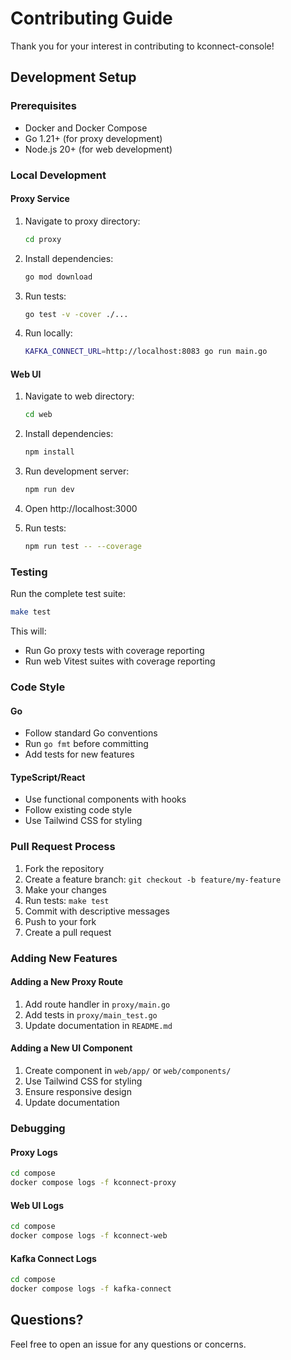 # Contributing Guide

Thank you for your interest in contributing to kconnect-console!

## Development Setup

### Prerequisites

- Docker and Docker Compose
- Go 1.21+ (for proxy development)
- Node.js 20+ (for web development)

### Local Development

#### Proxy Service

1. Navigate to proxy directory:
   ```bash
   cd proxy
   ```

2. Install dependencies:
   ```bash
   go mod download
   ```

3. Run tests:
   ```bash
   go test -v -cover ./...
   ```

4. Run locally:
   ```bash
   KAFKA_CONNECT_URL=http://localhost:8083 go run main.go
   ```

#### Web UI

1. Navigate to web directory:
   ```bash
   cd web
   ```

2. Install dependencies:
   ```bash
   npm install
   ```

3. Run development server:
   ```bash
   npm run dev
   ```

4. Open http://localhost:3000

5. Run tests:
   ```bash
   npm run test -- --coverage
   ```

### Testing

Run the complete test suite:
```bash
make test
```

This will:
- Run Go proxy tests with coverage reporting
- Run web Vitest suites with coverage reporting

### Code Style

#### Go
- Follow standard Go conventions
- Run `go fmt` before committing
- Add tests for new features

#### TypeScript/React
- Use functional components with hooks
- Follow existing code style
- Use Tailwind CSS for styling

### Pull Request Process

1. Fork the repository
2. Create a feature branch: `git checkout -b feature/my-feature`
3. Make your changes
4. Run tests: `make test`
5. Commit with descriptive messages
6. Push to your fork
7. Create a pull request

### Adding New Features

#### Adding a New Proxy Route

1. Add route handler in `proxy/main.go`
2. Add tests in `proxy/main_test.go`
3. Update documentation in `README.md`

#### Adding a New UI Component

1. Create component in `web/app/` or `web/components/`
2. Use Tailwind CSS for styling
3. Ensure responsive design
4. Update documentation

### Debugging

#### Proxy Logs

```bash
cd compose
docker compose logs -f kconnect-proxy
```

#### Web UI Logs

```bash
cd compose
docker compose logs -f kconnect-web
```

#### Kafka Connect Logs

```bash
cd compose
docker compose logs -f kafka-connect
```

## Questions?

Feel free to open an issue for any questions or concerns.
